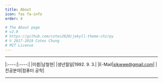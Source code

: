 ```yaml
---
title: About
icon: fas fa-info
order: 4

# The About page
# v2.0
# https://github.com/cotes2020/jekyll-theme-chirpy
# © 2017-2019 Cotes Chung
# MIT License
---
```



***
 |:----:|:----:|
 |이름|남철현|
 |생년월일|1992. 9. 3.|
 |E-Mail|sjkwwe@gmail.com|
 |전공분야|컴퓨터 공학| 
 
***